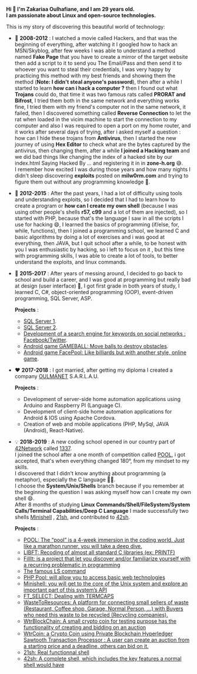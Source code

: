**Hi 👋 I'm Zakariaa Oulhafiane, and I am 29 years old.**  
**I am passionate about Linux and open-source technologies.**

This is my story of discovering this beautiful world of technology:

- 🔭 **2008-2012** : I watched a movie called Hackers, and that was the beginning of everything, after watching it I googled how to hack an MSN/Skyblog, after few weeks I was able to understand a method named **Fake Page** that you have to create a mirror of the target website then add a script to it to send you The Email/Pass and then send it to whoever you want to steal their credentials, I was very happy by practicing this method with my best friends and showing them the method (**Note: I didn't steal anyone's password**), then after a while I started to learn **how can i hack a computer ?** then I found out what **Trojans** could do, that time it was two famous rats called **PRORAT and Bifrost**, I tried them both in the same network and everything works fine, I tried them with my friend's computer not in the same network, it failed, then I discovered something called **Reverse Connection** to let the rat when loaded in the vicim machine to start the connection to my computer and also I was required to open a port on my home router, and it works after several days of trying, after i asked myself a question : how can I hide these trojans from **Antivirus**, then I started the new journey of using **Hex Editor** to check what are the bytes captured by the antivirus, then changing them, after a while **I joined a Hacking team** and we did bad things like changing the index of a hacked site by our index.html Saying Hacked By ... and registering it in in **zone-h.org** 😅.  
  I remember how excited I was during those years and how many nights I didn't sleep discovering **exploits** posted on **milw0rm.com** and trying to figure them out without any programming knowledge 🤔.

- 🌱 **2012-2015** : After the past years, I had a lot of difficulty using tools and understanding exploits, so I decided that I had to learn how to create a program or **how can I create my own shell** (because I was using other people's shells **r57, c99** and a lot of them are injected), so I started with PHP, because that's the language I saw in all the scripts I use for hacking 😄, I learned the basics of programming (if/else, for, while, functions), then I joined a programming school, we learned C and basic algorithms by doing a lot of exercises and i was good at everything, then JAVA, but I quit school after a while, to be honest with you I was enthusiastic by hacking, so i left to focus on it , but this time with programming skills, I was able to create a lot of tools, to better understand the exploits, and linux commands.

- 🤔 **2015-2017** : After years of messing around, I decided to go back to school and build a career, and I was good at programming but really bad at design (user interface) 🤣, I got first grade in both years of study, I learned C, C#, object-oriented programming (OOP), event-driven programming, SQL Server, ASP.  

  **Projects** : 
   - [SQL Server 1](https://github.com/oulhafiane/my-reports/blob/master/Syst%C3%A8me-de-Gestion-de-Bases-de-Donn%C3%A9es-Relationnelles-1.pdf).  
   - [SQL Server 2](https://github.com/oulhafiane/my-reports/blob/master/Syst%C3%A8me-de-Gestion-de-Bases-de-Donn%C3%A9es-Relationnelles-2.pdf).  
   - [Development of a search engine for keywords on social networks : Facebook/Twitter](https://github.com/oulhafiane/my-reports/blob/master/Rapport-De-Stage-Blue_Fountain.pdf).  
   - [Android game GAMEBALL: Move balls to destroy obstacles](https://github.com/oulhafiane/game-ball).  
   - [Android game FacePool: Like billiards but with another style, online game](https://github.com/oulhafiane/my-reports/blob/master/facepool.pdf).   

- ❤️ **2017-2018** : I got married, after getting my diploma I created a company [OULMANET](https://charika.ma/societe-oulmanet-734218) S.A.R.L.A.U.  
  
  **Projects** :  
   - Development of server-side home automation applications using Arduino and Raspberry PI (Language C).  
   - Development of client-side home automation applications for Android & IOS using Apache Cordova.  
   - Creation of web and mobile applications (PHP, MySql, JAVA (Android), React-Native).  

- 💡 **2018-2019** : A new coding school opened in our country part of [42Network](https://twitter.com/42Network) called [1337](https://twitter.com/1337FIL).  
  I joined the school after a one month of competition called [POOL](https://github.com/oulhafiane/1337-42-Pool), i got accepted, that's when everything changed 180°, from my mindset to my skills.  
  I discovered that I didn't know anything about programming (a metaphor), especially the C language 🤣🤣.  
  I choose the **System/Unix/Shells** branch because if you remember at the beginning the question I was asking myself how can I create my own shell 😄.  
  After 8 months of studying **Linux Commands/Shell/FileSystem/System Calls/Terminal Capabilities/Deep C Language** I made successfully two shells [Minishell](https://github.com/oulhafiane/1337-42-minishell) , [21sh](https://github.com/oulhafiane/1337-42-21sh), and contributed to [42sh](https://github.com/karimstm/42sh).  
  
  **Projects** :   
    - [POOL: The “pool” is a 4-week immersion in the coding world. Just like a marathon runner, you will take a deep dive.](https://github.com/oulhafiane/1337-42-Pool)
    - [LIBFT: Recoding of almost all standard C libraries (ex: PRINTF)](https://github.com/oulhafiane/1337-42-libft)
    - [FillIt: is a project that let you discover and/or familiarize yourself with a recurring problematic in programming ](https://github.com/oulhafiane/1337-42-fillit)
    - [The famous LS command](https://github.com/oulhafiane/1337-42-ls)
    - [PHP Pool: will allow you to access basic web technologies](https://github.com/oulhafiane/1337-42-PHP-Rush00)
    - [Minishell: you will get to the core of the Unix system and explore an important part of this system’s API](https://github.com/oulhafiane/1337-42-minishell)
    - [FT_SELECT: Dealing with TERMCAPS](https://github.com/oulhafiane/1337-42-ft_select)
    - [WasteToResources: A platform for connecting small sellers of waste (Restaurant, Coffee shop, Garage, Normal Person, ...) with Buyers who need this waste to be recycled (Recycling companies).](https://github.com/oulhafiane/WasteToResources)
    - [WtrBlockChain: A small crypto coin for testing purpose has the functionality of creating and bidding on an auction](https://github.com/oulhafiane/WtrBlockChain)
    - [WtrCoin: a Crypto Coin using Private Blockchain Hyperledger Sawtooth Transaction Processor : A user can create an auction from a starting price and a deadline, others can bid on it.](https://github.com/oulhafiane/WtrCoin)
    - [21sh: Real functionnal shell](https://github.com/oulhafiane/1337-42-21sh)
    - [42sh: A complete shell, which includes the key features a normal shell would have](https://github.com/karimstm/42sh)
<!--
- 📈 **2019** :   

  **Projects** :   

- 📈 **2021-Now** :   

  **Projects** :   
-->
